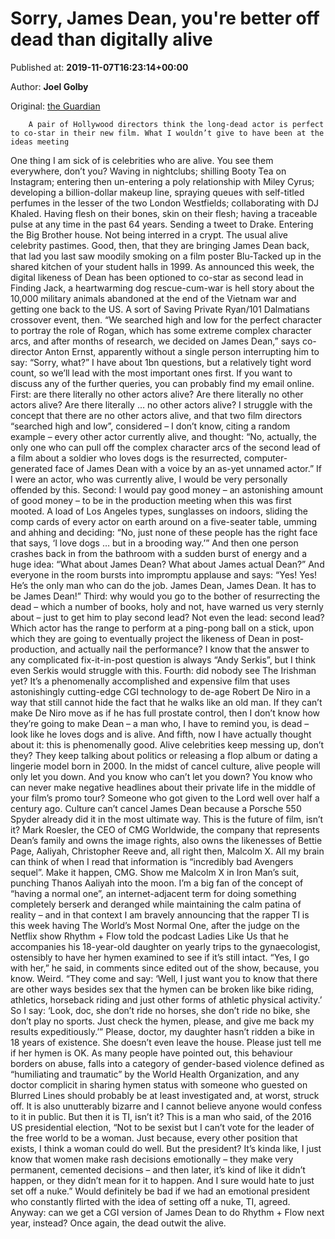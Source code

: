 
# Sorry, James Dean, you're better off dead than digitally alive

Published at: **2019-11-07T16:23:14+00:00**

Author: **Joel Golby**

Original: [the Guardian](https://www.theguardian.com/lifeandstyle/lostinshowbiz/2019/nov/07/sorry-james-dean-youre-better-off-dead-than-digitally-alive)


        A pair of Hollywood directors think the long-dead actor is perfect to co-star in their new film. What I wouldn’t give to have been at the ideas meeting
      
One thing I am sick of is celebrities who are alive. You see them everywhere, don’t you? Waving in nightclubs; shilling Booty Tea on Instagram; entering then un-entering a poly relationship with Miley Cyrus; developing a billion-dollar makeup line, spraying queues with self-titled perfumes in the lesser of the two London Westfields; collaborating with DJ Khaled. Having flesh on their bones, skin on their flesh; having a traceable pulse at any time in the past 64 years. Sending a tweet to Drake. Entering the Big Brother house. Not being interred in a crypt. The usual alive celebrity pastimes.
Good, then, that they are bringing James Dean back, that lad you last saw moodily smoking on a film poster Blu-Tacked up in the shared kitchen of your student halls in 1999. As announced this week, the digital likeness of Dean has been optioned to co-star as second lead in Finding Jack, a heartwarming dog rescue-cum-war is hell story about the 10,000 military animals abandoned at the end of the Vietnam war and getting one back to the US. A sort of Saving Private Ryan/101 Dalmatians crossover event, then.
“We searched high and low for the perfect character to portray the role of Rogan, which has some extreme complex character arcs, and after months of research, we decided on James Dean,” says co-director Anton Ernst, apparently without a single person interrupting him to say: “Sorry, what?” I have about 1bn questions, but a relatively tight word count, so we’ll lead with the most important ones first. If you want to discuss any of the further queries, you can probably find my email online.
First: are there literally no other actors alive? Are there literally no other actors alive? Are there literally … no other actors alive? I struggle with the concept that there are no other actors alive, and that two film directors “searched high and low”, considered – I don’t know, citing a random example – every other actor currently alive, and thought: “No, actually, the only one who can pull off the complex character arcs of the second lead of a film about a soldier who loves dogs is the resurrected, computer-generated face of James Dean with a voice by an as-yet unnamed actor.” If I were an actor, who was currently alive, I would be very personally offended by this.
Second: I would pay good money – an astonishing amount of good money – to be in the production meeting when this was first mooted. A load of Los Angeles types, sunglasses on indoors, sliding the comp cards of every actor on earth around on a five-seater table, umming and ahhing and deciding: “No, just none of these people has the right face that says, ‘I love dogs … but in a brooding way.’” And then one person crashes back in from the bathroom with a sudden burst of energy and a huge idea: “What about James Dean? What about James actual Dean?” And everyone in the room bursts into impromptu applause and says: “Yes! Yes! He’s the only man who can do the job. James Dean, James Dean. It has to be James Dean!”
Third: why would you go to the bother of resurrecting the dead – which a number of books, holy and not, have warned us very sternly about – just to get him to play second lead? Not even the lead: second lead? Which actor has the range to perform at a ping-pong ball on a stick, upon which they are going to eventually project the likeness of Dean in post-production, and actually nail the performance? I know that the answer to any complicated fix-it-in-post question is always “Andy Serkis”, but I think even Serkis would struggle with this.
Fourth: did nobody see The Irishman yet? It’s a phenomenally accomplished and expensive film that uses astonishingly cutting-edge CGI technology to de-age Robert De Niro in a way that still cannot hide the fact that he walks like an old man. If they can’t make De Niro move as if he has full prostate control, then I don’t know how they’re going to make Dean – a man who, I have to remind you, is dead – look like he loves dogs and is alive.
And fifth, now I have actually thought about it: this is phenomenally good. Alive celebrities keep messing up, don’t they? They keep talking about politics or releasing a flop album or dating a lingerie model born in 2000. In the midst of cancel culture, alive people will only let you down. And you know who can’t let you down? You know who can never make negative headlines about their private life in the middle of your film’s promo tour? Someone who got given to the Lord well over half a century ago. Culture can’t cancel James Dean because a Porsche 550 Spyder already did it in the most ultimate way.
This is the future of film, isn’t it? Mark Roesler, the CEO of CMG Worldwide, the company that represents Dean’s family and owns the image rights, also owns the likenesses of Bettie Page, Aaliyah, Christopher Reeve and, all right then, Malcolm X. All my brain can think of when I read that information is “incredibly bad Avengers sequel”. Make it happen, CMG. Show me Malcolm X in Iron Man’s suit, punching Thanos Aaliyah into the moon.
I’m a big fan of the concept of “having a normal one”, an internet-adjacent term for doing something completely berserk and deranged while maintaining the calm patina of reality – and in that context I am bravely announcing that the rapper TI is this week having The World’s Most Normal One, after the judge on the Netflix show Rhythm + Flow told the podcast Ladies Like Us that he accompanies his 18-year-old daughter on yearly trips to the gynaecologist, ostensibly to have her hymen examined to see if it’s still intact.
“Yes, I go with her,” he said, in comments since edited out of the show, because, you know. Weird. “They come and say: ‘Well, I just want you to know that there are other ways besides sex that the hymen can be broken like bike riding, athletics, horseback riding and just other forms of athletic physical activity.’ So I say: ‘Look, doc, she don’t ride no horses, she don’t ride no bike, she don’t play no sports. Just check the hymen, please, and give me back my results expeditiously.’” Please, doctor, my daughter hasn’t ridden a bike in 18 years of existence. She doesn’t even leave the house. Please just tell me if her hymen is OK.
As many people have pointed out, this behaviour borders on abuse, falls into a category of gender-based violence defined as “humiliating and traumatic” by the World Health Organization, and any doctor complicit in sharing hymen status with someone who guested on Blurred Lines should probably be at least investigated and, at worst, struck off. It is also unutterably bizarre and I cannot believe anyone would confess to it in public.
But then it is TI, isn’t it? This is a man who said, of the 2016 US presidential election, “Not to be sexist but I can’t vote for the leader of the free world to be a woman. Just because, every other position that exists, I think a woman could do well. But the president? It’s kinda like, I just know that women make rash decisions emotionally – they make very permanent, cemented decisions – and then later, it’s kind of like it didn’t happen, or they didn’t mean for it to happen. And I sure would hate to just set off a nuke.” Would definitely be bad if we had an emotional president who constantly flirted with the idea of setting off a nuke, TI, agreed. Anyway: can we get a CGI version of James Dean to do Rhythm + Flow next year, instead? Once again, the dead outwit the alive.
